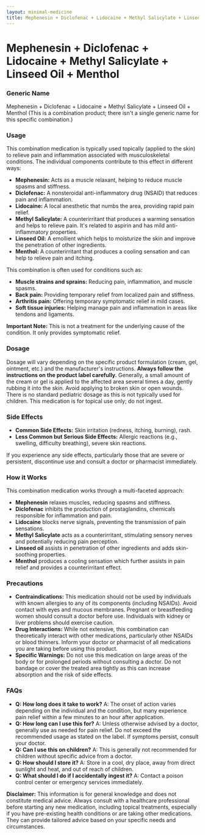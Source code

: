 ```yaml
---
layout: minimal-medicine
title: Mephenesin + Diclofenac + Lidocaine + Methyl Salicylate + Linseed Oil + Menthol
---
```


# Mephenesin + Diclofenac + Lidocaine + Methyl Salicylate + Linseed Oil + Menthol
### Generic Name

Mephenesin + Diclofenac + Lidocaine + Methyl Salicylate + Linseed Oil + Menthol (This is a combination product;  there isn't a single generic name for this specific combination.)


### Usage

This combination medication is typically used topically (applied to the skin) to relieve pain and inflammation associated with musculoskeletal conditions.  The individual components contribute to this effect in different ways:

* **Mephenesin:** Acts as a muscle relaxant, helping to reduce muscle spasms and stiffness.
* **Diclofenac:** A nonsteroidal anti-inflammatory drug (NSAID) that reduces pain and inflammation.
* **Lidocaine:** A local anesthetic that numbs the area, providing rapid pain relief.
* **Methyl Salicylate:**  A counterirritant that produces a warming sensation and helps to relieve pain.  It's related to aspirin and has mild anti-inflammatory properties.
* **Linseed Oil:**  A emollient which helps to moisturize the skin and improve the penetration of other ingredients.
* **Menthol:** A counterirritant that produces a cooling sensation and can help to relieve pain and itching.

This combination is often used for conditions such as:

* **Muscle strains and sprains:** Reducing pain, inflammation, and muscle spasms.
* **Back pain:** Providing temporary relief from localized pain and stiffness.
* **Arthritis pain:** Offering temporary symptomatic relief in mild cases.
* **Soft tissue injuries:**  Helping manage pain and inflammation in areas like tendons and ligaments.

**Important Note:** This is not a treatment for the underlying cause of the condition. It only provides symptomatic relief.


### Dosage

Dosage will vary depending on the specific product formulation (cream, gel, ointment, etc.) and the manufacturer's instructions.  **Always follow the instructions on the product label carefully.**  Generally, a small amount of the cream or gel is applied to the affected area several times a day, gently rubbing it into the skin.  Avoid applying to broken skin or open wounds. There is no standard pediatric dosage as this is not typically used for children.  This medication is for topical use only; do not ingest.


### Side Effects

* **Common Side Effects:**  Skin irritation (redness, itching, burning), rash.
* **Less Common but Serious Side Effects:**  Allergic reactions (e.g., swelling, difficulty breathing), severe skin reactions.

If you experience any side effects, particularly those that are severe or persistent, discontinue use and consult a doctor or pharmacist immediately.


### How it Works

This combination medication works through a multi-faceted approach:

* **Mephenesin** relaxes muscles, reducing spasms and stiffness.
* **Diclofenac** inhibits the production of prostaglandins, chemicals responsible for inflammation and pain.
* **Lidocaine** blocks nerve signals, preventing the transmission of pain sensations.
* **Methyl Salicylate** acts as a counterirritant, stimulating sensory nerves and potentially reducing pain perception.
* **Linseed oil** assists in penetration of other ingredients and adds skin-soothing properties.
* **Menthol** produces a cooling sensation which further assists in pain relief and provides a counterirritant effect.


### Precautions

* **Contraindications:** This medication should not be used by individuals with known allergies to any of its components (including NSAIDs). Avoid contact with eyes and mucous membranes.  Pregnant or breastfeeding women should consult a doctor before use.  Individuals with kidney or liver problems should exercise caution.
* **Drug Interactions:** While not extensive, this combination can theoretically interact with other medications, particularly other NSAIDs or blood thinners.  Inform your doctor or pharmacist of all medications you are taking before using this product.
* **Specific Warnings:** Do not use this medication on large areas of the body or for prolonged periods without consulting a doctor.  Do not bandage or cover the treated area tightly as this can increase absorption and the risk of side effects.


### FAQs

* **Q: How long does it take to work?** A: The onset of action varies depending on the individual and the condition, but many experience pain relief within a few minutes to an hour after application.
* **Q: How long can I use this for?** A:  Unless otherwise advised by a doctor, generally use as needed for pain relief.  Do not exceed the recommended usage as stated on the label. If symptoms persist, consult your doctor.
* **Q: Can I use this on children?** A:  This is generally not recommended for children without specific advice from a doctor.
* **Q: How should I store it?** A: Store in a cool, dry place, away from direct sunlight and heat, and out of reach of children.
* **Q: What should I do if I accidentally ingest it?** A:  Contact a poison control center or emergency services immediately.


**Disclaimer:** This information is for general knowledge and does not constitute medical advice.  Always consult with a healthcare professional before starting any new medication, including topical treatments,  especially if you have pre-existing health conditions or are taking other medications.  They can provide tailored advice based on your specific needs and circumstances.
